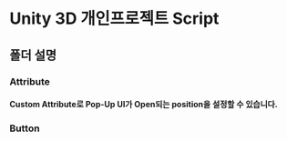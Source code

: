 # Unity 3D 개인프로젝트 Script
## 폴더 설명
### Attribute
#### Custom Attribute로 Pop-Up UI가 Open되는 position을 설정할 수 있습니다.

### Button
